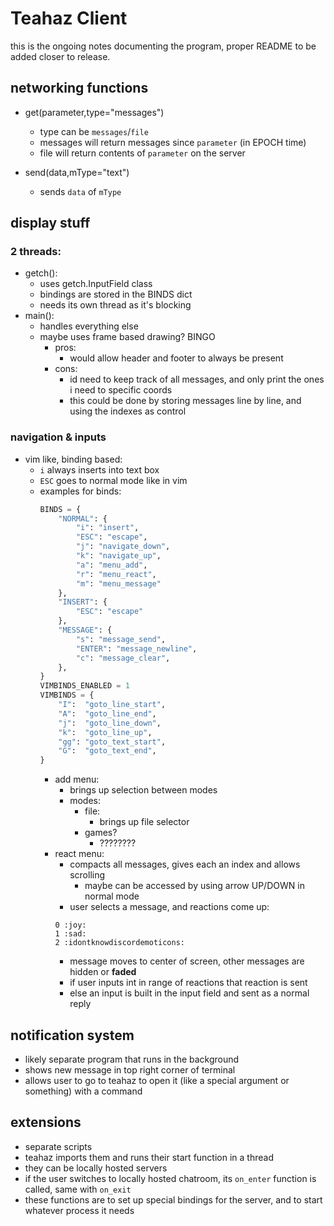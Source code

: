 # Teahaz Client
this is the ongoing notes documenting the program, proper README to be added closer to release.

## networking functions
- get(parameter,type="messages")
    * type can be `messages`/`file`
    * messages will return messages since `parameter` (in EPOCH time)
    * file will return contents of `parameter` on the server

- send(data,mType="text")
    * sends `data` of `mType`

## display stuff
### 2 threads:
- getch():
    * uses getch.InputField class
    * bindings are stored in the BINDS dict
    * needs its own thread as it's blocking
- main():
    * handles everything else
    * maybe uses frame based drawing? BINGO
        + pros:
            - would allow header and footer to always be present
        + cons:
            - id need to keep track of all messages, and only print the ones i need to specific coords
            - this could be done by storing messages line by line, and using the indexes as control

### navigation & inputs
- vim like, binding based:
    * `i` always inserts into text box
    * `ESC` goes to normal mode like in vim
    * examples for binds:
        ```python
        BINDS = {
            "NORMAL": {
                "i": "insert",
                "ESC": "escape",
                "j": "navigate_down",
                "k": "navigate_up",
                "a": "menu_add",
                "r": "menu_react",
                "m": "menu_message"
            },
            "INSERT": {
                "ESC": "escape"
            },
            "MESSAGE": {
                "s": "message_send",
                "ENTER": "message_newline",
                "c": "message_clear",
            },
        }
        VIMBINDS_ENABLED = 1
        VIMBINDS = {
            "I":  "goto_line_start",
            "A":  "goto_line_end",
            "j":  "goto_line_down",
            "k":  "goto_line_up",
            "gg": "goto_text_start",
            "G":  "goto_text_end",
        }
        ```
        + add menu:
            - brings up selection between modes
            - modes:
                * file:
                    - brings up file selector
                * games?
                    - ????????
        + react menu:
            - compacts all messages, gives each an index and allows scrolling
                * maybe can be accessed by using arrow UP/DOWN in normal mode
            - user selects a message, and reactions come up:
            ```
            0 :joy: 
            1 :sad:
            2 :idontknowdiscordemoticons:
            ```
            - message moves to center of screen, other messages are hidden or **faded**
            - if user inputs int in range of reactions that reaction is sent
            - else an input is built in the input field and sent as a normal reply

## notification system
- likely separate program that runs in the background
- shows new message in top right corner of terminal
- allows user to go to teahaz to open it (like a special argument or something) with a command

## extensions
- separate scripts
- teahaz imports them and runs their start function in a thread
- they can be locally hosted servers
- if the user switches to locally hosted chatroom, its `on_enter` function is called, same with `on_exit`
- these functions are to set up special bindings for the server, and to start whatever process it needs

